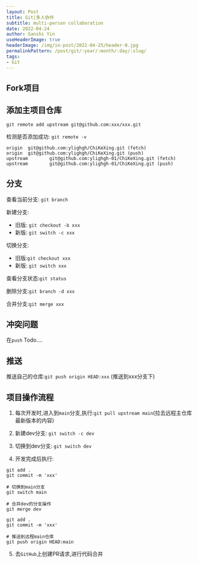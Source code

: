 ```yaml
---
layout: Post
title: Git|多人协作
subtitle: multi-person collaboration   
date: 2022-04-24
author: Sanshi Yin
useHeaderImage: true
headerImage: /img/in-post/2022-04-25/header-0.jpg
permalinkPattern: /post/git/:year/:month/:day/:slug/
tags:
- Git
---
```


## Fork项目


## 添加主项目仓库

`git remote add upstream git@github.com:xxx/xxx.git`

检测是否添加成功: `git remote -v`

```shell
origin  git@github.com:ylighgh/ChiKeXing.git (fetch)
origin  git@github.com:ylighgh/ChiKeXing.git (push)
upstream        git@github.com:ylighgh-01/ChiKeXing.git (fetch)
upstream        git@github.com:ylighgh-01/ChiKeXing.git (push)
```
## 分支

查看当前分支: `git branch`

新建分支: 
- 旧版: `git checkout -b xxx`
- 新版: `git switch -c xxx`

切换分支: 
- 旧版:`git checkout xxx`
- 新版: `git switch xxx`

查看分支状态:`git status`

删除分支:`git branch -d xxx`

合并分支:`git merge xxx`

## 冲突问题

在`push`
Todo....

## 推送

推送自己的仓库:`git push origin HEAD:xxx` (推送到xxx分支下)


## 项目操作流程

1. 每次开发时,进入到`main`分支,执行:`git pull upstream main`(拉去远程主仓库最新版本的内容)

2. 新建dev分支: `git switch -c dev`

3. 切换到dev分支: `git switch dev`

4. 开发完成后执行:

```shell
git add .
git commit -m 'xxx'

# 切换到main分支
git switch main

# 合并dev的分支操作
git merge dev

git add .
git commit -m 'xxx'

# 推送到远程main仓库
git push origin HEAD:main
```

5. 去`GitHub`上创建PR请求,进行代码合并

